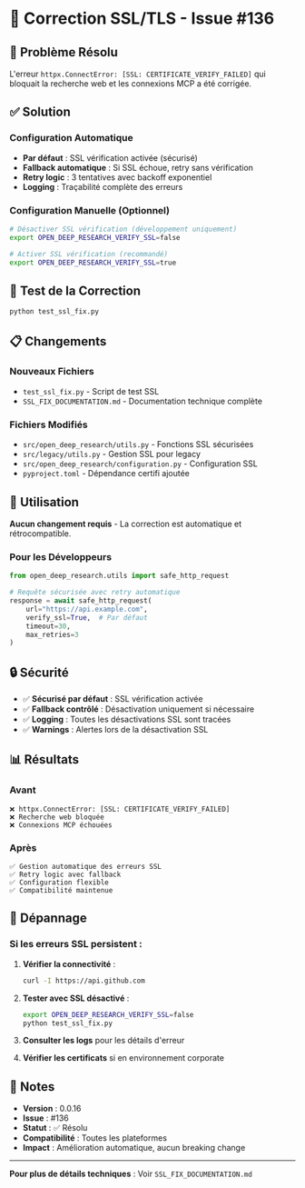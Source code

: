# 🔧 Correction SSL/TLS - Issue #136

## 🚨 Problème Résolu

L'erreur `httpx.ConnectError: [SSL: CERTIFICATE_VERIFY_FAILED]` qui bloquait la recherche web et les connexions MCP a été corrigée.

## ✅ Solution

### Configuration Automatique
- **Par défaut** : SSL vérification activée (sécurisé)
- **Fallback automatique** : Si SSL échoue, retry sans vérification
- **Retry logic** : 3 tentatives avec backoff exponentiel
- **Logging** : Traçabilité complète des erreurs

### Configuration Manuelle (Optionnel)

```bash
# Désactiver SSL vérification (développement uniquement)
export OPEN_DEEP_RESEARCH_VERIFY_SSL=false

# Activer SSL vérification (recommandé)
export OPEN_DEEP_RESEARCH_VERIFY_SSL=true
```

## 🧪 Test de la Correction

```bash
python test_ssl_fix.py
```

## 📋 Changements

### Nouveaux Fichiers
- `test_ssl_fix.py` - Script de test SSL
- `SSL_FIX_DOCUMENTATION.md` - Documentation technique complète

### Fichiers Modifiés
- `src/open_deep_research/utils.py` - Fonctions SSL sécurisées
- `src/legacy/utils.py` - Gestion SSL pour legacy
- `src/open_deep_research/configuration.py` - Configuration SSL
- `pyproject.toml` - Dépendance certifi ajoutée

## 🚀 Utilisation

**Aucun changement requis** - La correction est automatique et rétrocompatible.

### Pour les Développeurs

```python
from open_deep_research.utils import safe_http_request

# Requête sécurisée avec retry automatique
response = await safe_http_request(
    url="https://api.example.com",
    verify_ssl=True,  # Par défaut
    timeout=30,
    max_retries=3
)
```

## 🔒 Sécurité

- ✅ **Sécurisé par défaut** : SSL vérification activée
- ✅ **Fallback contrôlé** : Désactivation uniquement si nécessaire
- ✅ **Logging** : Toutes les désactivations SSL sont tracées
- ✅ **Warnings** : Alertes lors de la désactivation SSL

## 📊 Résultats

### Avant
```
❌ httpx.ConnectError: [SSL: CERTIFICATE_VERIFY_FAILED]
❌ Recherche web bloquée
❌ Connexions MCP échouées
```

### Après
```
✅ Gestion automatique des erreurs SSL
✅ Retry logic avec fallback
✅ Configuration flexible
✅ Compatibilité maintenue
```

## 🐛 Dépannage

### Si les erreurs SSL persistent :

1. **Vérifier la connectivité** :
   ```bash
   curl -I https://api.github.com
   ```

2. **Tester avec SSL désactivé** :
   ```bash
   export OPEN_DEEP_RESEARCH_VERIFY_SSL=false
   python test_ssl_fix.py
   ```

3. **Consulter les logs** pour les détails d'erreur

4. **Vérifier les certificats** si en environnement corporate

## 📝 Notes

- **Version** : 0.0.16
- **Issue** : #136
- **Statut** : ✅ Résolu
- **Compatibilité** : Toutes les plateformes
- **Impact** : Amélioration automatique, aucun breaking change

---

**Pour plus de détails techniques** : Voir `SSL_FIX_DOCUMENTATION.md` 